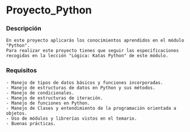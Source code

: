 # Proyecto_Python

### Descripción

    En este proyecto aplicarás los conocimientos aprendidos en el módulo "Python".
    Para realizar este proyecto tienes que seguir las especificaciones recogidas en la lección "Lógica: Katas Python" de este módulo.

### Requisitos

    - Manejo de tipos de datos básicos y funciones incorporadas.
    - Manejo de estructuras de datos en Python y sus métodos.
    - Manejo de condicionales.
    - Manejo de estructuras de iteración.
    - Manejo de funciones en Python.
    - Manejo de Clases y entendimiento de la programación orientada a objetos.
    - Uso de módulos y librerías vistos en el temario.
    - Buenas prácticas.
